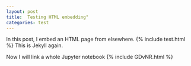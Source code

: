 ```yaml
---
layout: post
title:  Testing HTML embedding"
categories: test
---
```

In this post, I embed an HTML page from elsewhere.
{% include test.html %}
This is Jekyll again.

Now I will link a whole Jupyter notebook
{% include GDvNR.html %}

